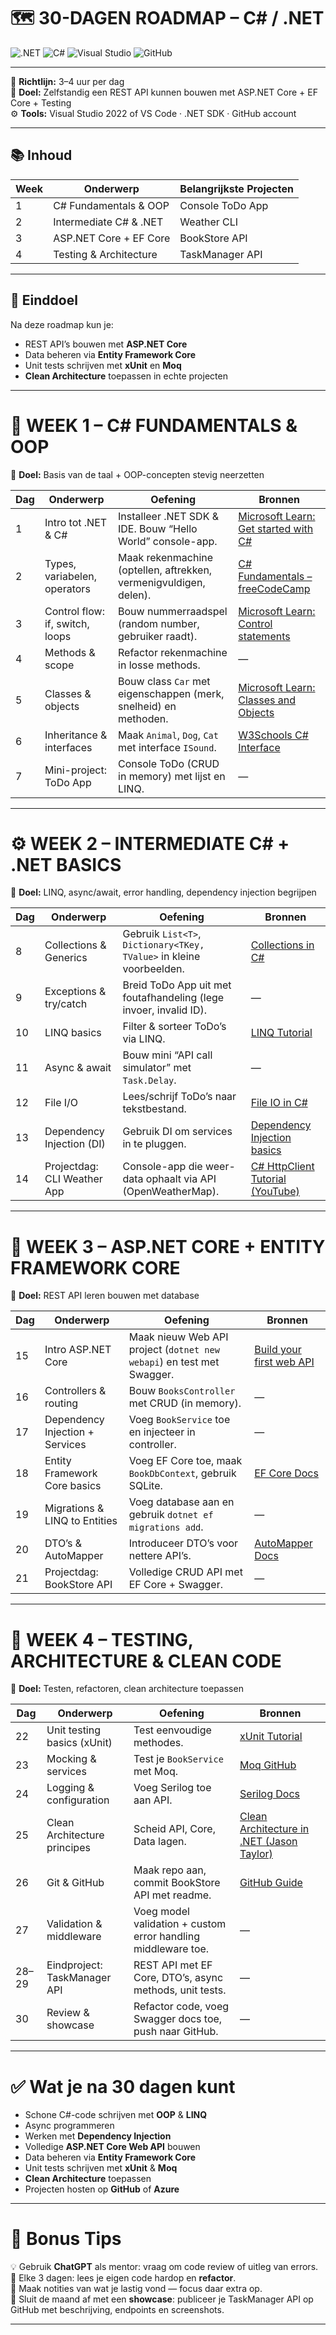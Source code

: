 # 🗺️ 30-DAGEN ROADMAP – C# / .NET 

![.NET](https://img.shields.io/badge/.NET-8.0-blueviolet?logo=dotnet)
![C#](https://img.shields.io/badge/C%23-Intermediate-green?logo=csharp)
![Visual Studio](https://img.shields.io/badge/IDE-Visual%20Studio%202022-blue?logo=visualstudio)
![GitHub](https://img.shields.io/badge/Version%20Control-GitHub-black?logo=github)

---

📅 **Richtlijn:** 3–4 uur per dag  
🎯 **Doel:** Zelfstandig een REST API kunnen bouwen met ASP.NET Core + EF Core + Testing  
⚙️ **Tools:** Visual Studio 2022 of VS Code · .NET SDK · GitHub account  

---

## 📚 Inhoud

| Week | Onderwerp | Belangrijkste Projecten |
|------|------------|-------------------------|
| 1 | C# Fundamentals & OOP | Console ToDo App |
| 2 | Intermediate C# & .NET | Weather CLI |
| 3 | ASP.NET Core + EF Core | BookStore API |
| 4 | Testing & Architecture | TaskManager API |

---

## 🧠 Einddoel

Na deze roadmap kun je:

- REST API’s bouwen met **ASP.NET Core**  
- Data beheren via **Entity Framework Core**  
- Unit tests schrijven met **xUnit** en **Moq**  
- **Clean Architecture** toepassen in echte projecten  

---

# 🧩 WEEK 1 – C# FUNDAMENTALS & OOP  
🧠 **Doel:** Basis van de taal + OOP-concepten stevig neerzetten  

| Dag | Onderwerp | Oefening | Bronnen |
|-----|------------|-----------|----------|
| 1 | Intro tot .NET & C# | Installeer .NET SDK & IDE. Bouw “Hello World” console-app. | [Microsoft Learn: Get started with C#](https://learn.microsoft.com/en-us/dotnet/csharp/) |
| 2 | Types, variabelen, operators | Maak rekenmachine (optellen, aftrekken, vermenigvuldigen, delen). | [C# Fundamentals – freeCodeCamp](https://www.youtube.com/watch?v=GhQdlIFylQ8) |
| 3 | Control flow: if, switch, loops | Bouw nummerraadspel (random number, gebruiker raadt). | [Microsoft Learn: Control statements](https://learn.microsoft.com/en-us/dotnet/csharp/language-reference/statements/selection-statements) |
| 4 | Methods & scope | Refactor rekenmachine in losse methods. | — |
| 5 | Classes & objects | Bouw class `Car` met eigenschappen (merk, snelheid) en methoden. | [Microsoft Learn: Classes and Objects](https://learn.microsoft.com/en-us/dotnet/csharp/fundamentals/object-oriented/) |
| 6 | Inheritance & interfaces | Maak `Animal`, `Dog`, `Cat` met interface `ISound`. | [W3Schools C# Interface](https://www.w3schools.com/cs/cs_interface.php) |
| 7 | Mini-project: ToDo App | Console ToDo (CRUD in memory) met lijst en LINQ. | — |

---

# ⚙️ WEEK 2 – INTERMEDIATE C# + .NET BASICS  
🧠 **Doel:** LINQ, async/await, error handling, dependency injection begrijpen  

| Dag | Onderwerp | Oefening | Bronnen |
|-----|------------|-----------|----------|
| 8 | Collections & Generics | Gebruik `List<T>`, `Dictionary<TKey, TValue>` in kleine voorbeelden. | [Collections in C#](https://learn.microsoft.com/en-us/dotnet/csharp/programming-guide/collections/) |
| 9 | Exceptions & try/catch | Breid ToDo App uit met foutafhandeling (lege invoer, invalid ID). | — |
| 10 | LINQ basics | Filter & sorteer ToDo’s via LINQ. | [LINQ Tutorial](https://learn.microsoft.com/en-us/dotnet/csharp/programming-guide/concepts/linq/) |
| 11 | Async & await | Bouw mini “API call simulator” met `Task.Delay`. | — |
| 12 | File I/O | Lees/schrijf ToDo’s naar tekstbestand. | [File IO in C#](https://learn.microsoft.com/en-us/dotnet/standard/io/) |
| 13 | Dependency Injection (DI) | Gebruik DI om services in te pluggen. | [Dependency Injection basics](https://learn.microsoft.com/en-us/dotnet/core/extensions/dependency-injection) |
| 14 | Projectdag: CLI Weather App | Console-app die weer-data ophaalt via API (OpenWeatherMap). | [C# HttpClient Tutorial (YouTube)](https://www.youtube.com/watch?v=aWePkE2ReGw) |

---

# 🧱 WEEK 3 – ASP.NET CORE + ENTITY FRAMEWORK CORE  
🧠 **Doel:** REST API leren bouwen met database  

| Dag | Onderwerp | Oefening | Bronnen |
|-----|------------|-----------|----------|
| 15 | Intro ASP.NET Core | Maak nieuw Web API project (`dotnet new webapi`) en test met Swagger. | [Build your first web API](https://learn.microsoft.com/en-us/training/modules/build-web-api-aspnet-core/) |
| 16 | Controllers & routing | Bouw `BooksController` met CRUD (in memory). | — |
| 17 | Dependency Injection + Services | Voeg `BookService` toe en injecteer in controller. | — |
| 18 | Entity Framework Core basics | Voeg EF Core toe, maak `BookDbContext`, gebruik SQLite. | [EF Core Docs](https://learn.microsoft.com/en-us/ef/core/) |
| 19 | Migrations & LINQ to Entities | Voeg database aan en gebruik `dotnet ef migrations add`. | — |
| 20 | DTO’s & AutoMapper | Introduceer DTO’s voor nettere API’s. | [AutoMapper Docs](https://docs.automapper.org/) |
| 21 | Projectdag: BookStore API | Volledige CRUD API met EF Core + Swagger. | — |

---

# 🧩 WEEK 4 – TESTING, ARCHITECTURE & CLEAN CODE  
🧠 **Doel:** Testen, refactoren, clean architecture toepassen  

| Dag | Onderwerp | Oefening | Bronnen |
|-----|------------|-----------|----------|
| 22 | Unit testing basics (xUnit) | Test eenvoudige methodes. | [xUnit Tutorial](https://xunit.net/docs/getting-started/netcore/cmdline) |
| 23 | Mocking & services | Test je `BookService` met Moq. | [Moq GitHub](https://github.com/moq/moq4) |
| 24 | Logging & configuration | Voeg Serilog toe aan API. | [Serilog Docs](https://serilog.net/) |
| 25 | Clean Architecture principes | Scheid API, Core, Data lagen. | [Clean Architecture in .NET (Jason Taylor)](https://github.com/jasontaylordev/CleanArchitecture) |
| 26 | Git & GitHub | Maak repo aan, commit BookStore API met readme. | [GitHub Guide](https://guides.github.com/) |
| 27 | Validation & middleware | Voeg model validation + custom error handling middleware toe. | — |
| 28–29 | Eindproject: TaskManager API | REST API met EF Core, DTO’s, async methods, unit tests. | — |
| 30 | Review & showcase | Refactor code, voeg Swagger docs toe, push naar GitHub. | — |

---

# ✅ Wat je na 30 dagen kunt

- Schone C#-code schrijven met **OOP** & **LINQ**  
- Async programmeren  
- Werken met **Dependency Injection**  
- Volledige **ASP.NET Core Web API** bouwen  
- Data beheren via **Entity Framework Core**  
- Unit tests schrijven met **xUnit** & **Moq**  
- **Clean Architecture** toepassen  
- Projecten hosten op **GitHub** of **Azure**  

---

# 🧠 Bonus Tips

💡 Gebruik **ChatGPT** als mentor: vraag om code review of uitleg van errors.  
🔁 Elke 3 dagen: lees je eigen code hardop en **refactor**.  
📝 Maak notities van wat je lastig vond — focus daar extra op.  
🚀 Sluit de maand af met een **showcase**: publiceer je TaskManager API op GitHub met beschrijving, endpoints en screenshots.

---
